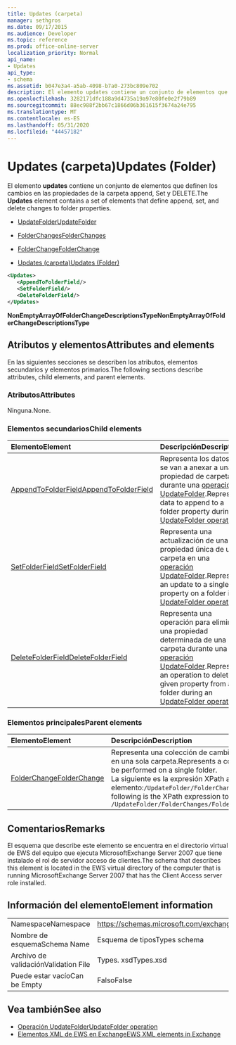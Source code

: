 ```yaml
---
title: Updates (carpeta)
manager: sethgros
ms.date: 09/17/2015
ms.audience: Developer
ms.topic: reference
ms.prod: office-online-server
localization_priority: Normal
api_name:
- Updates
api_type:
- schema
ms.assetid: b047e3a4-a5ab-4098-b7a0-273bc809e702
description: El elemento updates contiene un conjunto de elementos que definen los cambios en las propiedades de la carpeta append, Set y DELETE.
ms.openlocfilehash: 3282171dfc188a9d4735a19a97e80fe0e2f79b89
ms.sourcegitcommit: 88ec988f2bb67c1866d06b361615f3674a24e795
ms.translationtype: MT
ms.contentlocale: es-ES
ms.lasthandoff: 05/31/2020
ms.locfileid: "44457182"
---
```

# <a name="updates-folder"></a><span data-ttu-id="9d198-103">Updates (carpeta)</span><span class="sxs-lookup"><span data-stu-id="9d198-103">Updates (Folder)</span></span>

<span data-ttu-id="9d198-104">El elemento **updates** contiene un conjunto de elementos que definen los cambios en las propiedades de la carpeta append, Set y DELETE.</span><span class="sxs-lookup"><span data-stu-id="9d198-104">The **Updates** element contains a set of elements that define append, set, and delete changes to folder properties.</span></span> 
  
- [<span data-ttu-id="9d198-105">UpdateFolder</span><span class="sxs-lookup"><span data-stu-id="9d198-105">UpdateFolder</span></span>](updatefolder.md)
  
- [<span data-ttu-id="9d198-106">FolderChanges</span><span class="sxs-lookup"><span data-stu-id="9d198-106">FolderChanges</span></span>](folderchanges.md)
  
- [<span data-ttu-id="9d198-107">FolderChange</span><span class="sxs-lookup"><span data-stu-id="9d198-107">FolderChange</span></span>](folderchange.md)
  
- [<span data-ttu-id="9d198-108">Updates (carpeta)</span><span class="sxs-lookup"><span data-stu-id="9d198-108">Updates (Folder)</span></span>](updates-folder.md)
  
```xml
<Updates>
   <AppendToFolderField/>
   <SetFolderField/>
   <DeleteFolderField/>
</Updates>
```

<span data-ttu-id="9d198-109">**NonEmptyArrayOfFolderChangeDescriptionsType**</span><span class="sxs-lookup"><span data-stu-id="9d198-109">**NonEmptyArrayOfFolderChangeDescriptionsType**</span></span>

## <a name="attributes-and-elements"></a><span data-ttu-id="9d198-110">Atributos y elementos</span><span class="sxs-lookup"><span data-stu-id="9d198-110">Attributes and elements</span></span>

<span data-ttu-id="9d198-111">En las siguientes secciones se describen los atributos, elementos secundarios y elementos primarios.</span><span class="sxs-lookup"><span data-stu-id="9d198-111">The following sections describe attributes, child elements, and parent elements.</span></span>
  
### <a name="attributes"></a><span data-ttu-id="9d198-112">Atributos</span><span class="sxs-lookup"><span data-stu-id="9d198-112">Attributes</span></span>

<span data-ttu-id="9d198-113">Ninguna.</span><span class="sxs-lookup"><span data-stu-id="9d198-113">None.</span></span>
  
### <a name="child-elements"></a><span data-ttu-id="9d198-114">Elementos secundarios</span><span class="sxs-lookup"><span data-stu-id="9d198-114">Child elements</span></span>

|<span data-ttu-id="9d198-115">**Elemento**</span><span class="sxs-lookup"><span data-stu-id="9d198-115">**Element**</span></span>|<span data-ttu-id="9d198-116">**Descripción**</span><span class="sxs-lookup"><span data-stu-id="9d198-116">**Description**</span></span>|
|:-----|:-----|
|[<span data-ttu-id="9d198-117">AppendToFolderField</span><span class="sxs-lookup"><span data-stu-id="9d198-117">AppendToFolderField</span></span>](appendtofolderfield.md) <br/> |<span data-ttu-id="9d198-118">Representa los datos que se van a anexar a una propiedad de carpeta durante una [operación UpdateFolder](updatefolder-operation.md).</span><span class="sxs-lookup"><span data-stu-id="9d198-118">Represents data to append to a folder property during an [UpdateFolder operation](updatefolder-operation.md).</span></span>  <br/> |
|[<span data-ttu-id="9d198-119">SetFolderField</span><span class="sxs-lookup"><span data-stu-id="9d198-119">SetFolderField</span></span>](setfolderfield.md) <br/> |<span data-ttu-id="9d198-120">Representa una actualización de una propiedad única de una carpeta en una [operación UpdateFolder](updatefolder-operation.md).</span><span class="sxs-lookup"><span data-stu-id="9d198-120">Represents an update to a single property on a folder in an [UpdateFolder operation](updatefolder-operation.md).</span></span>  <br/> |
|[<span data-ttu-id="9d198-121">DeleteFolderField</span><span class="sxs-lookup"><span data-stu-id="9d198-121">DeleteFolderField</span></span>](deletefolderfield.md) <br/> |<span data-ttu-id="9d198-122">Representa una operación para eliminar una propiedad determinada de una carpeta durante una [operación UpdateFolder](updatefolder-operation.md).</span><span class="sxs-lookup"><span data-stu-id="9d198-122">Represents an operation to delete a given property from a folder during an [UpdateFolder operation](updatefolder-operation.md).</span></span>  <br/> |
   
### <a name="parent-elements"></a><span data-ttu-id="9d198-123">Elementos principales</span><span class="sxs-lookup"><span data-stu-id="9d198-123">Parent elements</span></span>

|<span data-ttu-id="9d198-124">**Elemento**</span><span class="sxs-lookup"><span data-stu-id="9d198-124">**Element**</span></span>|<span data-ttu-id="9d198-125">**Descripción**</span><span class="sxs-lookup"><span data-stu-id="9d198-125">**Description**</span></span>|
|:-----|:-----|
|[<span data-ttu-id="9d198-126">FolderChange</span><span class="sxs-lookup"><span data-stu-id="9d198-126">FolderChange</span></span>](folderchange.md) <br/> |<span data-ttu-id="9d198-127">Representa una colección de cambios que se van a realizar en una sola carpeta.</span><span class="sxs-lookup"><span data-stu-id="9d198-127">Represents a collection of changes to be performed on a single folder.</span></span>  <br/> <span data-ttu-id="9d198-128">La siguiente es la expresión XPath a este elemento:`/UpdateFolder/FolderChanges/FolderChange[i]`</span><span class="sxs-lookup"><span data-stu-id="9d198-128">The following is the XPath expression to this element:  `/UpdateFolder/FolderChanges/FolderChange[i]`</span></span> <br/> |
   
## <a name="remarks"></a><span data-ttu-id="9d198-129">Comentarios</span><span class="sxs-lookup"><span data-stu-id="9d198-129">Remarks</span></span>

<span data-ttu-id="9d198-130">El esquema que describe este elemento se encuentra en el directorio virtual de EWS del equipo que ejecuta MicrosoftExchange Server 2007 que tiene instalado el rol de servidor acceso de clientes.</span><span class="sxs-lookup"><span data-stu-id="9d198-130">The schema that describes this element is located in the EWS virtual directory of the computer that is running MicrosoftExchange Server 2007 that has the Client Access server role installed.</span></span>
  
## <a name="element-information"></a><span data-ttu-id="9d198-131">Información del elemento</span><span class="sxs-lookup"><span data-stu-id="9d198-131">Element information</span></span>

|||
|:-----|:-----|
|<span data-ttu-id="9d198-132">Namespace</span><span class="sxs-lookup"><span data-stu-id="9d198-132">Namespace</span></span>  <br/> |https://schemas.microsoft.com/exchange/services/2006/types  <br/> |
|<span data-ttu-id="9d198-133">Nombre de esquema</span><span class="sxs-lookup"><span data-stu-id="9d198-133">Schema Name</span></span>  <br/> |<span data-ttu-id="9d198-134">Esquema de tipos</span><span class="sxs-lookup"><span data-stu-id="9d198-134">Types schema</span></span>  <br/> |
|<span data-ttu-id="9d198-135">Archivo de validación</span><span class="sxs-lookup"><span data-stu-id="9d198-135">Validation File</span></span>  <br/> |<span data-ttu-id="9d198-136">Types. xsd</span><span class="sxs-lookup"><span data-stu-id="9d198-136">Types.xsd</span></span>  <br/> |
|<span data-ttu-id="9d198-137">Puede estar vacío</span><span class="sxs-lookup"><span data-stu-id="9d198-137">Can be Empty</span></span>  <br/> |<span data-ttu-id="9d198-138">Falso</span><span class="sxs-lookup"><span data-stu-id="9d198-138">False</span></span>  <br/> |
   
## <a name="see-also"></a><span data-ttu-id="9d198-139">Vea también</span><span class="sxs-lookup"><span data-stu-id="9d198-139">See also</span></span>

- [<span data-ttu-id="9d198-140">Operación UpdateFolder</span><span class="sxs-lookup"><span data-stu-id="9d198-140">UpdateFolder operation</span></span>](updatefolder-operation.md)
- [<span data-ttu-id="9d198-141">Elementos XML de EWS en Exchange</span><span class="sxs-lookup"><span data-stu-id="9d198-141">EWS XML elements in Exchange</span></span>](ews-xml-elements-in-exchange.md)

